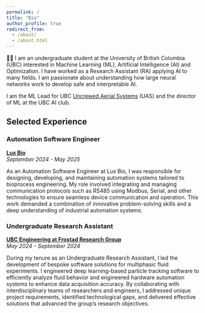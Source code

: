 ```yaml
---
permalink: /
title: "Bio"
author_profile: true
redirect_from: 
  - /about/
  - /about.html
---
```


👋🏼 I am an undergraduate student at the University of British Columbia (UBC) interested in Machine Learning (ML), Artificial Intelligence (AI) and Optimization. I have worked as a Research Assistant (RA) applying AI to many fields. I am passionate about understanding how large neural networks work to develop safe and interpretable AI. 

I am the ML Lead for UBC [Uncrewed Aerial Systems](https://ubcuas.com/) (UAS) and the director of ML at the UBC AI club. 

Selected Experience
------
### Automation Software Engineer  
**[Lux Bio](https://www.luxbio.ca/)**  
*September 2024 - May 2025*  

As an Automation Software Engineer at Lux Bio, I was responsible for designing, developing, and maintaining automation systems tailored to bioprocess engineering. My role involved integrating and managing communication protocols such as RS485 using Modbus, Serial, and other technologies to ensure seamless device communication and operation. This work demanded a combination of innovative problem-solving skills and a deep understanding of industrial automation systems.

### Undergraduate Research Assistant  
**[UBC Engineering at Frostad Research Group](https://food.chbe.ubc.ca/)**  
*May 2024 - September 2024*  

During my tenure as an Undergraduate Research Assistant, I led the development of bespoke software solutions for multiphasic fluid experiments. I engineered deep learning-based particle tracking software to efficiently analyze fluid behavior and engineered hardware automation systems to enhance data acquisition accuracy. By collaborating with interdisciplinary teams of researchers and engineers, I addressed unique project requirements, identified technological gaps, and delivered effective solutions that advanced the group’s research objectives.
